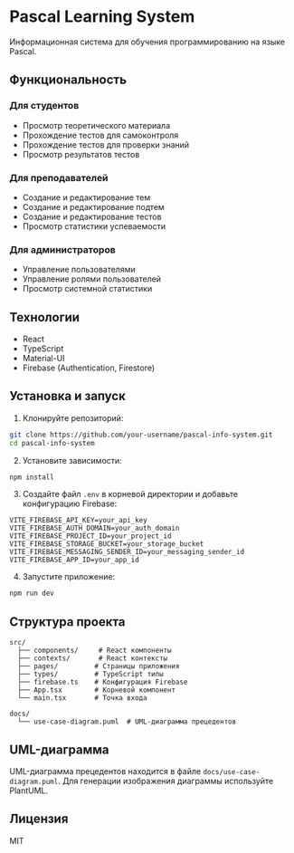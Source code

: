 # Pascal Learning System

Информационная система для обучения программированию на языке Pascal.

## Функциональность

### Для студентов
- Просмотр теоретического материала
- Прохождение тестов для самоконтроля
- Прохождение тестов для проверки знаний
- Просмотр результатов тестов

### Для преподавателей
- Создание и редактирование тем
- Создание и редактирование подтем
- Создание и редактирование тестов
- Просмотр статистики успеваемости

### Для администраторов
- Управление пользователями
- Управление ролями пользователей
- Просмотр системной статистики

## Технологии

- React
- TypeScript
- Material-UI
- Firebase (Authentication, Firestore)

## Установка и запуск

1. Клонируйте репозиторий:
```bash
git clone https://github.com/your-username/pascal-info-system.git
cd pascal-info-system
```

2. Установите зависимости:
```bash
npm install
```

3. Создайте файл `.env` в корневой директории и добавьте конфигурацию Firebase:
```
VITE_FIREBASE_API_KEY=your_api_key
VITE_FIREBASE_AUTH_DOMAIN=your_auth_domain
VITE_FIREBASE_PROJECT_ID=your_project_id
VITE_FIREBASE_STORAGE_BUCKET=your_storage_bucket
VITE_FIREBASE_MESSAGING_SENDER_ID=your_messaging_sender_id
VITE_FIREBASE_APP_ID=your_app_id
```

4. Запустите приложение:
```bash
npm run dev
```

## Структура проекта

```
src/
  ├── components/     # React компоненты
  ├── contexts/       # React контексты
  ├── pages/         # Страницы приложения
  ├── types/         # TypeScript типы
  ├── firebase.ts    # Конфигурация Firebase
  ├── App.tsx        # Корневой компонент
  └── main.tsx       # Точка входа

docs/
  └── use-case-diagram.puml  # UML-диаграмма прецедентов
```

## UML-диаграмма

UML-диаграмма прецедентов находится в файле `docs/use-case-diagram.puml`. Для генерации изображения диаграммы используйте PlantUML.

## Лицензия

MIT
